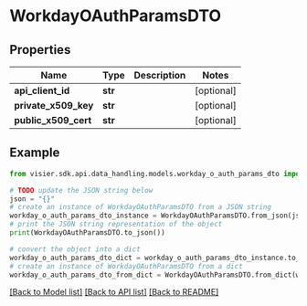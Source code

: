 # WorkdayOAuthParamsDTO


## Properties

Name | Type | Description | Notes
------------ | ------------- | ------------- | -------------
**api_client_id** | **str** |  | [optional] 
**private_x509_key** | **str** |  | [optional] 
**public_x509_cert** | **str** |  | [optional] 

## Example

```python
from visier.sdk.api.data_handling.models.workday_o_auth_params_dto import WorkdayOAuthParamsDTO

# TODO update the JSON string below
json = "{}"
# create an instance of WorkdayOAuthParamsDTO from a JSON string
workday_o_auth_params_dto_instance = WorkdayOAuthParamsDTO.from_json(json)
# print the JSON string representation of the object
print(WorkdayOAuthParamsDTO.to_json())

# convert the object into a dict
workday_o_auth_params_dto_dict = workday_o_auth_params_dto_instance.to_dict()
# create an instance of WorkdayOAuthParamsDTO from a dict
workday_o_auth_params_dto_from_dict = WorkdayOAuthParamsDTO.from_dict(workday_o_auth_params_dto_dict)
```
[[Back to Model list]](../README.md#documentation-for-models) [[Back to API list]](../README.md#documentation-for-api-endpoints) [[Back to README]](../README.md)


